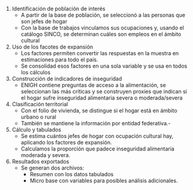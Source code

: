 1. Identificación de población de interés
    *  A partir de la base de población, se seleccionó a las personas que son jefes de hogar
    * Con la base de trabajos vinculamos sus ocupaciones y, usando el catálogo SINCO, se determinan cuáles son empleos en el ámbito cultural
2. Uso de los facotes de expansión
    *  Los factores permiten convertir las respuestas en la muestra en estimaciones para todo el país.
    * Se consolidad esos factores en una sola variable y se usa en todos los cálculos
3. Construcción de indicadores de inseguridad 
    * ENIGH contiene preguntas de acceso a la alimentación, se seleccionan las más críticas y se construyen proxies que indican si el hogar sufre inseguridad alimentaria severa o moderada/severa
4. Clasificación territorial
    * Con el folio de vivienda, se distingue si el hogar está en ámbito urbano o rural
    * También se mantiene la información por entidad federativa.-
5. Cálculo y tabulados 
    * Se estima cuántos jefes de hogar con ocupación cultural hay, aplicando los factores de expansión.
    * Calculamos la proporción que padece inseguridad alimentaria moderada y severa.
6. Resultados exportados
    * Se generan dos archivos:
        * Resumen con los datos tabulados
        * Micro base con variables para posibles análisis adicionales.
